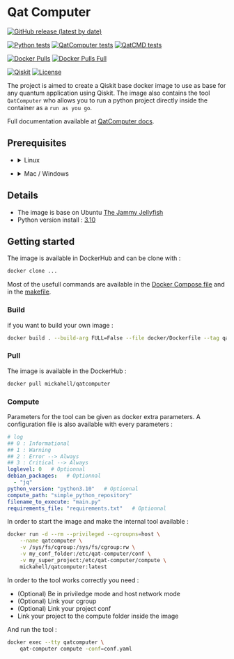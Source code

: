 # Qat Computer

[![GitHub release (latest by date)](https://img.shields.io/github/v/release/mickahell/qat-computer)](https://github.com/mickahell/qat-computer/releases)

[![Python tests](https://github.com/mickahell/qat-computer/actions/workflows/python.yaml/badge.svg)](https://github.com/mickahell/qat-computer/actions/workflows/python.yaml)
[![QatComputer tests](https://github.com/mickahell/qat-computer/actions/workflows/qat-computer.yaml/badge.svg)](https://github.com/mickahell/qat-computer/actions/workflows/qat-computer.yaml)
[![QatCMD tests](https://github.com/mickahell/qat-computer/actions/workflows/qat-cmd.yaml/badge.svg)](https://github.com/mickahell/qat-computer/actions/workflows/qat-cmd.yaml)

[![Docker Pulls](https://img.shields.io/docker/pulls/mickahell/qatcomputer?label=QatComputer&style=for-the-badge)](https://hub.docker.com/r/mickahell/qatcomputer)
[![Docker Pulls Full](https://img.shields.io/docker/pulls/mickahell/qatcomputer-full?label=QatComputer%20Full&style=for-the-badge)](https://hub.docker.com/r/mickahell/qatcomputer-full)

[![Qiskit](https://img.shields.io/badge/Qiskit-%E2%89%A5%201.0.0-6133BD)](https://github.com/Qiskit/qiskit)
[![License](https://img.shields.io/github/license/qiskit-community/quantum-prototype-template?label=License)](https://github.com/IceKhan13/purplecaffeine/blob/main/LICENSE)

The project is aimed to create a Qiskit base docker image to use as base for any quantum application using Qiskit.
The image also contains the tool `QatComputer` who allows you to run a python project directly inside the container as a `run as you go`.

Full documentation available at [QatComputer docs](https://mickahell.github.io/qat-computer/).

## Prerequisites

- <details><summary>Linux</summary>
  <pre>apt-get install docker-ce docker-ce-cli containerd.io</pre>
</details>

- <details><summary>Mac / Windows</summary>
  https://www.docker.com/products/docker-desktop
</details>

## Details

- The image is base on Ubuntu [The Jammy Jellyfish](https://doc.ubuntu-fr.org/jammy)
- Python version install : [3.10](https://www.python.org/downloads/release/python-3104/)

## Getting started

The image is available in DockerHub and can be clone with :

```bash
docker clone ...
```

Most of the usefull commands are available in the [Docker Compose file](./docker-compose.yml) and in the [makefile](./makefile).

### Build

if you want to build your own image :

```bash
docker build . --build-arg FULL=False --file docker/Dockerfile --tag qatcomputer:latest
```

### Pull

The image is available in the DockerHub :

```bash
docker pull mickahell/qatcomputer
```

### Compute

Parameters for the tool can be given as docker extra parameters. A configuration file is also available with every parameters :

```yaml
# log
## 0 : Informational
## 1 : Warning
## 2 : Error --> Always
## 3 : Critical --> Always
loglevel: 0   # Optionnal
debian_packages:   # Optionnal
  - "jq"
python_version: "python3.10"   # Optionnal
compute_path: "simple_python_repository"
filename_to_execute: "main.py"
requirements_file: "requirements.txt"   # Optionnal
```

In order to start the image and make the internal tool available :

```bash
docker run -d --rm --privileged --cgroupns=host \
	--name qatcomputer \
	-v /sys/fs/cgroup:/sys/fs/cgroup:rw \
	-v my_conf_folder:/etc/qat-computer/conf \
	-v my_super_project:/etc/qat-computer/compute \
	mickahell/qatcomputer:latest
```

In order to the tool works correctly you need :
- (Optional) Be in priviledge mode and host network mode
- (Optional) Link your cgroup
- (Optional) Link your project conf
- Link your project to the compute folder inside the image

And run the tool :

```bash
docker exec --tty qatcomputer \
	qat-computer compute -conf=conf.yaml
```
